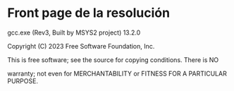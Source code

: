 # Front page de la resolución
gcc.exe (Rev3, Built by MSYS2 project) 13.2.0

Copyright (C) 2023 Free Software Foundation, Inc.

This is free software; see the source for copying conditions.  There is NO

warranty; not even for MERCHANTABILITY or FITNESS FOR A PARTICULAR PURPOSE.
